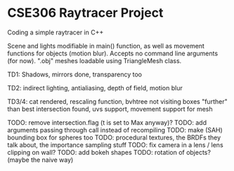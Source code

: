 # CSE306 Raytracer Project
 Coding a simple raytracer in C++

Scene and lights modifiable in main() function, as well as movement functions for objects (motion blur). Accepts no command line arguments (for now). ".obj" meshes loadable using TriangleMesh class.

TD1: Shadows, mirrors done, transparency too

TD2: indirect lighting, antialiasing, depth of field, motion blur

TD3/4: cat rendered, rescaling function, bvhtree not visiting boxes "further" than best intersection found, uvs support, movement support for mesh

TODO: remove intersection.flag (t is set to Max anyway)?
TODO: add arguments passing through call instead of recompiling
TODO: make (SAH) bounding box for spheres too
TODO: procedural textures, the BRDFs they talk about, the importance sampling stuff
TODO: fix camera in a lens / lens clipping on wall?
TODO: add bokeh shapes
TODO: rotation of objects? (maybe the naive way)
